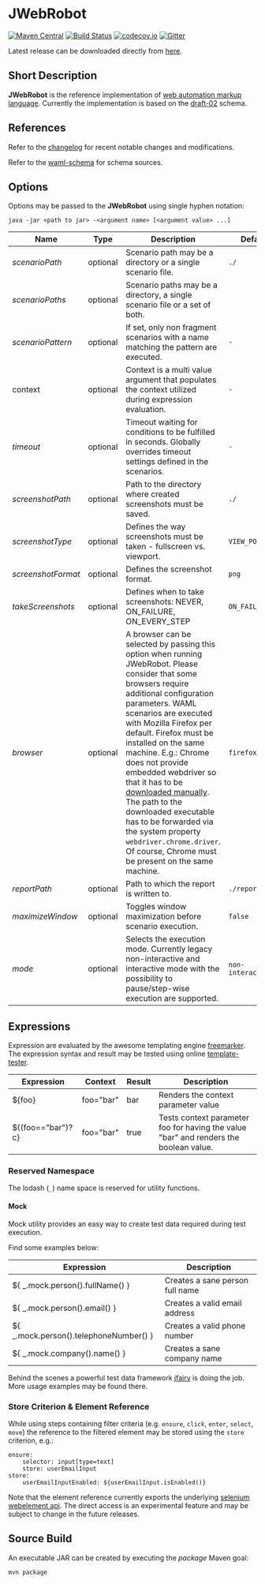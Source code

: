 # JWebRobot

[![Maven Central](https://maven-badges.herokuapp.com/maven-central/website.automate/jwebrobot/badge.svg)](https://maven-badges.herokuapp.com/maven-central/website.automate/jwebrobot) [![Build Status](https://travis-ci.org/automate-website/jwebrobot.svg?branch=master)](https://travis-ci.org/automate-website/jwebrobot) [![codecov.io](https://codecov.io/github/automate-website/jwebrobot/coverage.svg?branch=master)](https://codecov.io/github/automate-website/jwebrobot?branch=master) [![Gitter](https://badges.gitter.im/automate-website/jwebrobot.svg)](https://gitter.im/automate-website/jwebrobot?utm_source=badge&utm_medium=badge&utm_campaign=pr-badge)

Latest release can be downloaded directly from [here].

## Short Description

**JWebRobot** is the reference implementation of [web automation markup language]. Currently the implementation is based on the [draft-02] schema.

## References
Refer to the [changelog] for recent notable changes and modifications.

Refer to the [waml-schema] for schema sources.

## Options
Options may be passed to the **JWebRobot** using single hyphen notation:

```
java -jar <path to jar> -<argument name> [<argument value> ...]
```

| Name  | Type | Description | Default | Example |
| ------------- | ------------- | ------------- | ------------- | ------------- |
| *scenarioPath*  | optional  | Scenario path may be a directory or a single scenario file. | `./` |`../path/to/my/scenario` |
| *scenarioPaths*  | optional | Scenario paths may be a directory, a single scenario file or a set of both. |  |`../path/to/my/scenario` `../path/to/my/another/scenario` |
| *scenarioPattern*  | optional | If set, only non fragment scenarios with a name matching the pattern are executed. | `-` | `'^desired-scenario$'` |
| context  | optional | Context is a multi value argument that populates the context utilized during expression evaluation. | `-` |`baseUrl=http://www.wikipedia.com language=en` |
| *timeout* | optional | Timeout waiting for conditions to be fulfilled in seconds. Globally overrides timeout settings defined in the scenarios. | `-` | `5` |
| *screenshotPath*  | optional | Path to the directory where created screenshots must be saved. | `./` | `./` |
| *screenshotType*  | optional | Defines the way screenshots must be taken - fullscreen vs. viewport. | `VIEW_PORT` | `FULLSCREEN` |
| *screenshotFormat*  | optional | Defines the screenshot format. | `png` | `gif` |
| *takeScreenshots*  | optional | Defines when to take screenshots: NEVER, ON_FAILURE, ON_EVERY_STEP | `ON_FAILURE` | `./` |
| *browser*  | optional | A browser can be selected by passing this option when running JWebRobot. Please consider that some browsers require additional configuration parameters. WAML scenarios are executed with Mozilla Firefox per default. Firefox must be installed on the same machine. E.g.: Chrome does not provide embedded webdriver so that it has to be [downloaded manually](webdriver-chrome). The path to the downloaded executable has to be forwarded via the system property `webdriver.chrome.driver`. Of course, Chrome must be present on the same machine. | `firefox` | `chrome` |
| *reportPath*  | optional  | Path to which the report is written to. | `./report.yaml` | `./myreport.yaml` |
| *maximizeWindow* | optional | Toggles window maximization before scenario execution. | `false` | `true` |
| *mode* | optional | Selects the execution mode. Currently legacy non-interactive and interactive mode with the possibility to pause/step-wise execution are supported. | `non-interactive` | `interactive` |

## Expressions
Expression are evaluated by the awesome templating engine [freemarker]. The expression syntax and result may be tested using online [template-tester].

| Expression | Context | Result | Description |
| ------------- | ------------- | ------------- | ------------- |
| ${foo} | foo="bar" | bar | Renders the context parameter value |
| ${(foo=="bar")?c} | foo="bar" | true | Tests context parameter foo for having the value "bar" and renders the boolean value. |

### Reserved Namespace

The lodash (`_`) name space is reserved for utility functions.

#### Mock

Mock utility provides an easy way to create test data required during test execution.

Find some examples below:

| Expression | Description |
| ------------- | ------------- |
| ${ _.mock.person().fullName() } | Creates a sane person full name |
| ${ _.mock.person().email() } | Creates a valid email address |
| ${ _.mock.person().telephoneNumber() } | Creates a valid phone number |
| ${ _.mock.company().name() } | Creates a sane company name |

Behind the scenes a powerful test data framework [jfairy] is doing the job. More usage examples may be found there.

### Store Criterion & Element Reference
While using steps containing filter criteria (e.g. `ensure`, `click`, `enter`, `select`, `move`) the reference to the filtered element may be stored using the `store` criterion, e.g.:

    ensure:
        selector: input[type=text]
        store: userEmailInput
    store:
        userEmailInputEnabled: ${userEmailInput.isEnabled()}

Note that the element reference currently exports the underlying [selenium webelement api]. The direct access is an experimental feature and may be subject to change in the future releases.

## Source Build

An executable JAR can be created by executing the _package_ Maven goal:

```
mvn package
```

[webdriver-chrome]: http://chromedriver.storage.googleapis.com/index.html
[changelog]: CHANGELOG.md
[waml-schema]: http://waml-schema.org
[web automation markup language]: https://github.com/automate-website/waml
[draft-02]: http://waml-schema.org/draft-02/schema#
[here]: http://repo1.maven.org/maven2/website/automate/jwebrobot/1.6.0/jwebrobot-1.6.0.jar
[freemarker]: http://freemarker.org
[template-tester]: http://freemarker-online.kenshoo.com/
[jfairy]: https://github.com/Codearte/jfairy
[selenium webelement api]: https://seleniumhq.github.io/selenium/docs/api/java/org/openqa/selenium/WebElement.html